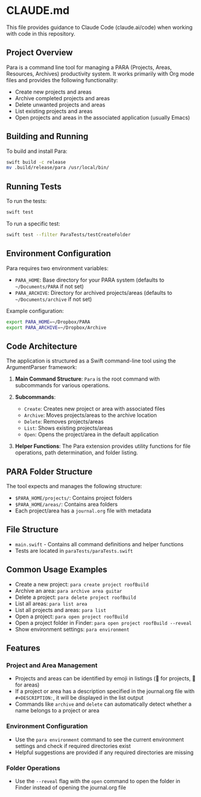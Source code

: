 # CLAUDE.md

This file provides guidance to Claude Code (claude.ai/code) when working with code in this repository.

## Project Overview

Para is a command line tool for managing a PARA (Projects, Areas, Resources, Archives) productivity system. It works primarily with Org mode files and provides the following functionality:
- Create new projects and areas
- Archive completed projects and areas
- Delete unwanted projects and areas
- List existing projects and areas
- Open projects and areas in the associated application (usually Emacs)

## Building and Running

To build and install Para:

```bash
swift build -c release
mv .build/release/para /usr/local/bin/
```

## Running Tests

To run the tests:

```bash
swift test
```

To run a specific test:

```bash
swift test --filter ParaTests/testCreateFolder
```

## Environment Configuration

Para requires two environment variables:
- `PARA_HOME`: Base directory for your PARA system (defaults to `~/Documents/PARA` if not set)
- `PARA_ARCHIVE`: Directory for archived projects/areas (defaults to `~/Documents/archive` if not set)

Example configuration:
```bash
export PARA_HOME=~/Dropbox/PARA
export PARA_ARCHIVE=~/Dropbox/Archive
```

## Code Architecture

The application is structured as a Swift command-line tool using the ArgumentParser framework:

1. **Main Command Structure**: `Para` is the root command with subcommands for various operations.

2. **Subcommands**:
   - `Create`: Creates new project or area with associated files
   - `Archive`: Moves projects/areas to the archive location
   - `Delete`: Removes projects/areas
   - `List`: Shows existing projects/areas
   - `Open`: Opens the project/area in the default application

3. **Helper Functions**: The Para extension provides utility functions for file operations, path determination, and folder listing.

## PARA Folder Structure

The tool expects and manages the following structure:
- `$PARA_HOME/projects/`: Contains project folders
- `$PARA_HOME/areas/`: Contains area folders
- Each project/area has a `journal.org` file with metadata

## File Structure

- `main.swift` - Contains all command definitions and helper functions
- Tests are located in `paraTests/paraTests.swift`

## Common Usage Examples

- Create a new project: `para create project roofBuild`
- Archive an area: `para archive area guitar`
- Delete a project: `para delete project roofBuild`
- List all areas: `para list area`
- List all projects and areas: `para list`
- Open a project: `para open project roofBuild`
- Open a project folder in Finder: `para open project roofBuild --reveal`
- Show environment settings: `para environment`

## Features

### Project and Area Management
- Projects and areas can be identified by emoji in listings (📁 for projects, 🔄 for areas)
- If a project or area has a description specified in the journal.org file with `#+DESCRIPTION:`, it will be displayed in the list output
- Commands like `archive` and `delete` can automatically detect whether a name belongs to a project or area

### Environment Configuration
- Use the `para environment` command to see the current environment settings and check if required directories exist
- Helpful suggestions are provided if any required directories are missing

### Folder Operations
- Use the `--reveal` flag with the `open` command to open the folder in Finder instead of opening the journal.org file